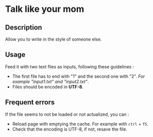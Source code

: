 # Talk like your mom

## Description 

Allow you to write in the style of someone else.

## Usage 

Feed it with two text files as inputs, following these guidelines :
- The first file has to end with "1" and the second one with "2". _For example "input1.txt" and "input2.txt"_.
- Files should be encoded in **UTF-8**.

## Frequent errors 

If the file seems to not be loaded or not actualized, you can :
- Reload page with emptying the cache. For example with `ctrl` + `f5`.
- Check that the encoding is UTF-8, if not, resave the file.